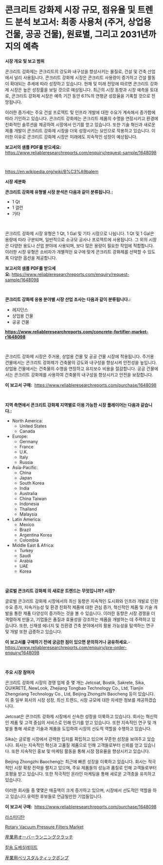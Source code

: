 <p><h1>콘크리트 강화제 시장 규모, 점유율 및 트렌드 분석 보고서: 최종 사용처 (주거, 상업용 건물, 공공 건물), 원료별, 그리고 2031년까지의 예측</h1></p><p><strong>시장 개요 및 보고 범위</strong></p>
<p><p>콘크리트 강화제는 콘크리트의 강도와 내구성을 향상시키는 물질로, 건설 및 건축 산업에서 널리 사용됩니다. 콘크리트 강화제 시장은 콘크리트 사용량이 증가하고 건설 활동이 확대되는 추세에 따라 성장하고 있습니다. 현재 및 미래 전망에 따르면 콘크리트 강화제 시장은 높은 성장률을 보일 것으로 예상됩니다. 최근의 시장 동향과 시장 예측을 토대로, 콘크리트 강화제 시장은 예측 기간 동안 6.1%의 연평균 성장율을 기록할 것으로 전망됩니다.</p><p>이러한 증가세는 주요 건설 프로젝트 및 인프라 개발에 대한 수요가 계속해서 증가함에 따라 기인하고 있습니다. 콘크리트 강화제는 콘크리트 제품의 수명을 연장시키고 환경에 친화적인 솔루션을 제공하여 시장에서 인기를 얻고 있습니다. 또한 기술 혁신과 새로운 제품 개발이 콘크리트 강화제 시장을 더욱 성장시키는 요인으로 작용하고 있습니다. 이러한 이유로 콘크리트 강화제 시장은 미래에도 지속적인 성장이 예상됩니다.</p></p>
<p><strong>보고서의 샘플 PDF를 받으세요:</strong> <a href="https://www.reliableresearchreports.com/enquiry/request-sample/1648098">https://www.reliableresearchreports.com/enquiry/request-sample/1648098</a></p>
<p>&nbsp;</p>
<p><a href="https://en.wikipedia.org/wiki/B%C3%A9balem">https://en.wikipedia.org/wiki/B%C3%A9balem</a></p>
<p><strong>시장 세분화</strong></p>
<p><strong>콘크리트 강화제 유형별 시장 분석은 다음과 같이 분류됩니다.:</strong></p>
<p><ul><li>1 Qt</li><li>1 갤런</li><li>기타</li></ul></p>
<p>&nbsp;</p>
<p><p>콘크리트 강화제 시장 유형은 1 Qt, 1 Gal 및 기타 시장으로 나뉩니다. 1 Qt 및 1 Gal은 용량에 따라 구분되며, 일반적으로 소규모 공사나 프로젝트에 사용됩니다. 그 외의 시장은 다양한 용도나 산업 분야에 사용되며, 보다 많은 용량이 필요한 작업에 적합합니다. 이러한 시장 유형은 소비자가 개별적인 요구에 맞게 콘크리트 강화제를 선택할 수 있도록 다양한 옵션을 제공합니다.</p></p>
<p><strong>보고서의 샘플 PDF를 받으세요:</strong>&nbsp;<a href="https://www.reliableresearchreports.com/enquiry/request-sample/1648098">https://www.reliableresearchreports.com/enquiry/request-sample/1648098</a></p>
<p>&nbsp;</p>
<p><strong> 콘크리트 강화제 응용 분야별 시장 산업 조사는 다음과 같이 분류됩니다.:</strong></p>
<p><ul><li>레지던스</li><li>상업용 건물</li><li>공공 건물</li></ul></p>
<p><strong><a href="https://www.reliableresearchreports.com/concrete-fortifier-market-r1648098">https://www.reliableresearchreports.com/concrete-fortifier-market-r1648098</a></strong></p>
<p>&nbsp;</p>
<p><p>콘크리트 강화제 시장은 주거용, 상업용 건물 및 공공 건물 시장에 적용됩니다. 주거용 건물에서는 콘크리트 강화제가 건축물의 강도와 내구성을 향상시켜 안전성을 높입니다. 상업용 건물에서는 건축물의 수명을 연장하고 유지보수 비용을 절감합니다. 공공 건물에서는 콘크리트 강화제를 사용하여 건축물의 내구성을 향상시키고 안전을 보장합니다.</p></p>
<p><strong>이 보고서 구매:</strong>&nbsp; <a href="https://www.reliableresearchreports.com/purchase/1648098">https://www.reliableresearchreports.com/purchase/1648098</a></p>
<p>&nbsp;</p>
<p><strong>지역 측면에서 콘크리트 강화제 지역별로 이용 가능한 시장 플레이어는 다음과 같습니다.:</strong></p>
<p><ul>
    <li>
        North America:
        <ul>
            <li>United States</li>
            <li>Canada</li>
        </ul>
    </li>
    <li>
        Europe:
        <ul>
            <li>Germany</li>
            <li>France</li>
            <li>U.K.</li>
            <li>Italy</li>
            <li>Russia</li>
        </ul>
    </li>
    <li>
        Asia-Pacific:
        <ul>
            <li>China</li>
            <li>Japan</li>
            <li>South Korea</li>
            <li>India</li>
            <li>Australia</li>
            <li>China Taiwan</li>
            <li>Indonesia</li>
            <li>Thailand</li>
            <li>Malaysia</li>
        </ul>
    </li>
    <li>
        Latin America:
        <ul>
            <li>Mexico</li>
            <li>Brazil</li>
            <li>Argentina Korea</li>
            <li>Colombia</li>
        </ul>
    </li>
    <li>
        Middle East & Africa:
        <ul>
            <li>Turkey</li>
            <li>Saudi</li>
            <li>Arabia</li>
            <li>UAE</li>
            <li>Korea</li>
        </ul>
    </li>
    </ul></p>
<p>&nbsp;</p>
<p><strong>글로벌 콘크리트 강화제 의 새로운 트렌드는 무엇입니까? 시장?</strong></p>
<p><p>글로벌 콘크리트 강화제 시장에서의 최신 동향은 지속적인 도시화와 인프라 개발로 인한 수요 증가, 지속가능성 및 환경 친화적 제품에 대한 관심 증가, 혁신적인 제품 및 기술 개발을 통한 제품 다양성이 증가하는 것을 볼 수 있습니다. 이러한 동향은 시장 경쟁을 더 격렬하게 만들고, 기업들은 품질과 효율성을 강조하는 제품을 개발하는 데 주력하고 있습니다. 또한, 신재생 에너지 및 친환경 건축 분야에서의 활용 가능성을 탐색하는 연구 및 개발 또한 급증하고 있습니다.</p></p>
<p><strong>이 보고서를 구매하기 전에 궁금한 점이 있으면 문의하거나 공유하세요.</strong>- <a href="https://www.reliableresearchreports.com/enquiry/pre-order-enquiry/1648098">https://www.reliableresearchreports.com/enquiry/pre-order-enquiry/1648098</a></p>
<p>&nbsp;</p>
<p><strong>주요 시장 참여자</strong></p>
<p><p>콘크리트 강화제 시장의 경쟁 업체 중 몇 개는 Jetcoat, Bostik, Sakrete, Sika, QUIKRETE, NewLook, Zhejiang Tongbao Technology Co., Ltd, Tianjin Zhengxiang Technology Co., Ltd, Beijing Zhongzhi Baocheng 등이 있습니다. 이 중 일부 회사의 시장 성장, 최신 트렌드, 시장 규모에 대한 자세한 정보를 제공하겠습니다.</p><p>Jetcoat은 콘크리트 강화제 시장에서 신속한 성장을 이룩하고 있습니다. 회사는 혁신적인 제품 및 고객 중심의 서비스로 인해 인기를 얻고 있습니다. 또한 지속적인 연구 및 개발을 통해 새로운 기술과 제품을 도입하여 시장의 선도적 역할을 수행하고 있습니다.</p><p>Sika는 글로벌 시장에서 강력한 입지를 확립하고 있으며 꾸준한 성장을 보여주고 있습니다. 회사는 지속적인 혁신과 고품질 제품으로 인해 고객들로부터 신뢰를 얻고 있습니다. 또한 지속적인 홍보 및 마케팅 활동을 통해 시장 점유율을 향상시키고 있습니다.</p><p>Beijing Zhongzhi Baocheng는 최근에 빠른 성장을 이룩하고 있습니다. 회사는 적극적인 시장 확장 전략을 펼치고 있으며, 주요 제품들의 성능과 품질로 인해 고객들로부터 호평을 받고 있습니다. 또한 적극적인 온라인 마케팅을 통해 새로운 고객층을 유치하고 있습니다.</p><p>이러한 회사들 중 몇몇은 매출액이 크게 증가하고 있으며, 시장에서 선도적인 역할을 하고 있습니다.유력한 후보들로 언급될만한 기업들입니다.</p></p>
<p><strong>이 보고서 구매:</strong>&nbsp;&nbsp;<a href="https://www.reliableresearchreports.com/purchase/1648098">https://www.reliableresearchreports.com/purchase/1648098</a></p>
<p><p><a href="https://github.com/KellyLyncyh543964/Market-Research-Report-List-3/blob/main/103623665289.md">라스미디탄</a></p><p><a href="https://issuu.com/reportprime-2/docs/rotary-vacuum-pressure-filters-market-size-2030.pp">Rotary Vacuum Pressure Filters Market</a></p><p><a href="https://github.com/mohamedbakry57/Market-Research-Report-List-5/blob/main/515826351115.md">産業用オーバーランニングクラッチ</a></p><p><a href="https://github.com/rcabello548/Market-Research-Report-List-3/blob/main/517584565290.md">칼슘 도베실레이트</a></p><p><a href="https://github.com/zjkmgcs938405/Market-Research-Report-List-3/blob/main/397457751117.md">産業用ペリスタルティックポンプ</a></p></p>
